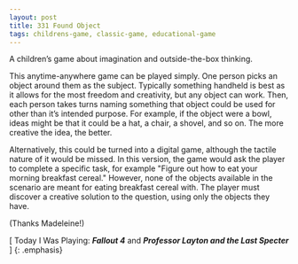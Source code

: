 ```yaml
---
layout: post
title: 331 Found Object
tags: childrens-game, classic-game, educational-game
---
```

A children’s game about imagination and outside-the-box thinking.

This anytime-anywhere game can be played simply.  One person picks an object around them as the subject.  Typically something handheld is best as it allows for the most freedom and creativity, but any object can work.  Then, each person takes turns naming something that object could be used for other than it’s intended purpose. For example, if the object were a bowl, ideas might be that it could be a hat, a chair, a shovel, and so on.  The more creative the idea, the better.

Alternatively, this could be turned into a digital game, although the tactile nature of it would be missed.  In this version, the game would ask the player to complete a specific task, for example "Figure out how to eat your morning breakfast cereal."  However, none of the objects available in the scenario are meant for eating breakfast cereal with.  The player must discover a creative solution to the question, using only the objects they have.

(Thanks Madeleine!)

[ Today I Was Playing: ***Fallout 4*** and ***Professor Layton and the Last Specter*** ]
{: .emphasis}